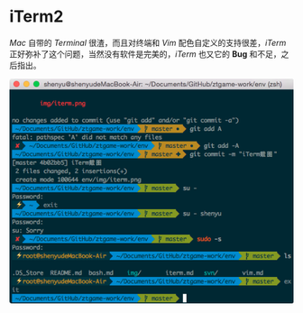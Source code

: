 # iTerm2

*Mac* 自带的 *Terminal* 很渣，而且对终端和 *Vim* 配色自定义的支持很差，*iTerm* 正好弥补了这个问题，当然没有软件是完美的，*iTerm* 也又它的 **Bug** 和不足，之后指出。

![iterm](img/iterm.png)
